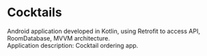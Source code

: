 # Cocktails

Android application developed in Kotlin, using Retrofit to access API, RoomDatabase, MVVM architecture.
<br>
Application description: Cocktail ordering app.
